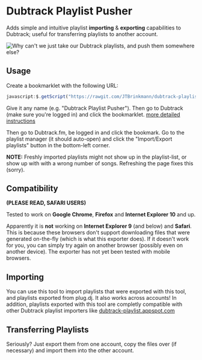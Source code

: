 Dubtrack Playlist Pusher
========================
Adds simple and intuitive playlist **importing** & **exporting** capabilities to Dubtrack; useful for transferring playlists to another account.

![Why can't we just take our Dubtrack playlists, and push them somewhere else?](http://i.imgur.com/mygfvYj.jpg)


Usage
-----
Create a bookmarklet with the following URL:
```js
javascript:$.getScript("https://rawgit.com/JTBrinkmann/dubtrack-playlist-exporter/master/exporter.js");void(8)
```

Give it any name (e.g. "Dubtrack Playlist Pusher"). Then go to Dubtrack (make sure you're logged in) and click the bookmarklet.
[more detailed instructions](http://www.howtogeek.com/189358/beginner-geek-how-to-use-bookmarklets-on-any-device/)

Then go to Dubtrack.fm, be logged in and click the bookmark. Go to the playlist manager (it should auto-open) and click the "Import/Export playlists" button in the bottom-left corner.

**NOTE:** Freshly imported playlists might not show up in the playlist-list, or show up with with a wrong number of songs. Refreshing the page fixes this (sorry).


Compatibility
-------------
**(PLEASE READ, SAFARI USERS)**

Tested to work on **Google Chrome**, **Firefox** and **Internet Explorer 10** and up.

Apparently it is **not** working on **Internet Explorer 9** (and below) and **Safari**. This is because these browsers don't support downloading files that were generated on-the-fly (which is what this exporter does). If it doesn't work for you, you can simply try again on another browser (possibly even on another device). The exporter has not yet been tested with mobile browsers.


Importing
---------
You can use this tool to import playlists that were exported with this tool, and playlists exported from plug.dj. It also works across accounts!
In addition, playlists exported with this tool are completly compatible with other Dubtrack playlist importers like [dubtrack-playlist.appspot.com](https://dubtrack-playlist.appspot.com/)


Transferring Playlists
----------------------
Seriously? Just export them from one account, copy the files over (if necessary) and import them into the other account.
